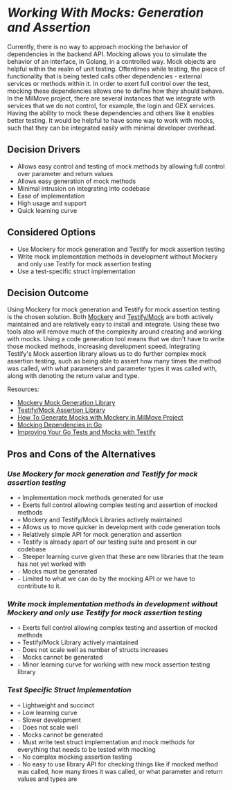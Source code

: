 # *Working With Mocks: Generation and Assertion*

Currently, there is no way to approach mocking the behavior of dependencies in the backend API. Mocking allows you to simulate the behavior of an interface, in Golang, in a controlled way. Mock objects are helpful within the realm of unit testing. Oftentimes while testing, the piece of functionality that is being tested calls other dependencies - external services or methods within it. In order to exert full control over the test, mocking these dependencies allows one to define how they should behave. In the MilMove project, there are several instances that we integrate with services that we do not control, for example, the login and GEX services. Having the ability to mock these dependencies and others like it enables better testing. It would be helpful to have some way to work with mocks, such that they can be integrated easily with minimal developer overhead.

## Decision Drivers

* Allows easy control and testing of mock methods by allowing full control over parameter and return values
* Allows easy generation of mock methods
* Minimal intrusion on integrating into codebase
* Ease of implementation
* High usage and support
* Quick learning curve

## Considered Options

* Use Mockery for mock generation and Testify for mock assertion testing
* Write mock implementation methods in development without Mockery and only use Testify for mock assertion testing
* Use a test-specific struct implementation

## Decision Outcome

Using Mockery for mock generation and Testify for mock assertion testing is the chosen solution. Both [Mockery](https://github.com/vektra/mockery) and [Testify/Mock](https://godoc.org/github.com/stretchr/testify) are both actively maintained and are relatively easy to install and integrate. Using these two tools also will remove much of the complexity around creating and working with mocks. Using a code generation tool means that we don't have to write those mocked methods, increasing development speed. Integrating Testify's Mock assertion library allows us to do further complex mock assertion testing, such as being able to assert how many times the method was called, with what parameters and parameter types it was called with, along with denoting the return value and type.

Resources:

* [Mockery Mock Generation Library](https://github.com/vektra/mockery)
* [Testify/Mock Assertion Library](https://godoc.org/github.com/stretchr/testify)
* [How To Generate Mocks with Mockery in MilMove Project](../how-to/generate-mocks-with-mockery.md)
* [Mocking Dependencies in Go](https://medium.com/agrea-technogies/mocking-dependencies-in-go-bb9739fef008)
* [Improving Your Go Tests and Mocks with Testify](https://tutorialedge.net/golang/improving-your-tests-with-testify-go/)

## Pros and Cons of the Alternatives

### *Use Mockery for mock generation and Testify for mock assertion testing*

* `+` Implementation mock methods generated for use
* `+` Exerts full control allowing complex testing and assertion of mocked methods
* `+` Mockery and Testify/Mock Libraries actively maintained
* `+` Allows us to move quicker in development with code generation tools
* `+` Relatively simple API for mock generation and assertion
* `+` Testify is already apart of our testing suite and present in our codebase
* `-` Steeper learning curve given that these are new libraries that the team has not yet worked with
* `-` Mocks must be generated
* `-` Limited to what we can do by the mocking API or we have to contribute to it.

### *Write mock implementation methods in development without Mockery and only use Testify for mock assertion testing*

* `+` Exerts full control allowing complex testing and assertion of mocked methods
* `+` Testify/Mock Library actively maintained
* `-` Does not scale well as number of structs increases
* `-` Mocks cannot be generated
* `-` Minor learning curve for working with new mock assertion testing library

### *Test Specific Struct Implementation*

* `+` Lightweight and succinct
* `+` Low learning curve
* `-` Slower development
* `-` Does not scale well
* `-` Mocks cannot be generated
* `-` Must write test struct implementation and mock methods for everything that needs to be tested with mocking
* `-` No complex mocking assertion testing
* `-` No easy to use library API for checking things like if mocked method was called, how many times it was called, or what parameter and return values and types are
